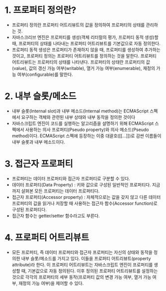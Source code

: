# 1. 프로퍼티 정의란?
- 프로퍼티 정의란 프로퍼티 어트리뷰트의 값을 정의하여 프로퍼티의 상태를 관리하는 것.
- 자바스크리브 엔진은 프로퍼티를 생성(객체 리터럴의 평가, 프로퍼티 동적 생성)할 때, 프로퍼티의 상태를 나타내는 프로퍼티 어트리뷰트를 기본값으로 자동 정의한다.
- 프로퍼티 동적 생성은 프로퍼티가 존재하지 않을 때, 프로퍼티를 생성하여 추가하는 것이고, 프로퍼티 정의는 프로퍼티 어트리뷰트를 정의하는 것을 말한다. 프로퍼티 어트리뷰트는 프로퍼티의 상태를 나타낸다. 프로퍼티의 상태란 프로퍼티의 값(value), 값의 갱신 가능 여부(writable), 열거 가능 여부(enumerable), 재정의 가능 여부(configurable)를 말한다.

# 2. 내부 슬롯/메소드
- 내부 슬롯(Internal slot)과 내부 메소드(Internal method)는 ECMAScript 스펙에서 요구하는 객체와 관련된 내부 상태와 내부 동작을 정의한 것이다
- 자바스크립트 엔진이 코드를 실행하는 알고리즘을 설명하기 위해 ECMAScript 스펙에서 사용하는 의사 프로퍼티(Pseudo property)와 의사 메소드(Pseudo method)이다. ECMAScript 스펙에 등장하는 이중 대괄호([[...]])로 감싼 이름들이 내부 슬롯과 내부 메소드이다.

# 3. 접근자 프로퍼티
- 프로퍼티는 데이터 프로퍼티와 접근자 프로퍼티로 구분할 수 있다.
- 데이터 프로퍼티(Data Property) : 키와 값으로 구성된 일반적인 프로퍼티다. 지금까지 살펴본 모든 프로퍼티는 데이터 프로퍼티다.
- 접근자 프로퍼티(Accessor property) : 자체적으로는 값을 갖지 않고 다른 데이터 프로퍼티의 값을 읽거나 저장할 때 사용하는 접근자 함수(Accessor function)로 구성된 프로퍼티다.
- 접근자 함수는 getter/setter 함수라고도 부른다.

# 4. 프로퍼티 어트리뷰트
- 모든 프로퍼티, 즉 데이터 프로퍼티와 접근자 프로퍼티는 자신의 상태와 동작을 정의한 내부 슬롯/메소드를 가지고 있다. 이들을 프로퍼티 어트리뷰트(property attribute)라 한다. 이 프로퍼티 어트리뷰트는 자바스크립트 엔진이 프로퍼티를 생성할 때, 기본값으로 자동 정의된다. 이후 정의된 프로퍼티 어트리뷰트를 설정하는 것으로 각각의 프로퍼티의 세부 동작(프로퍼티 값의 변경 가능 여부, 열거 가능 여부, 재정의 가능 여부)을 제어할 수 있다.